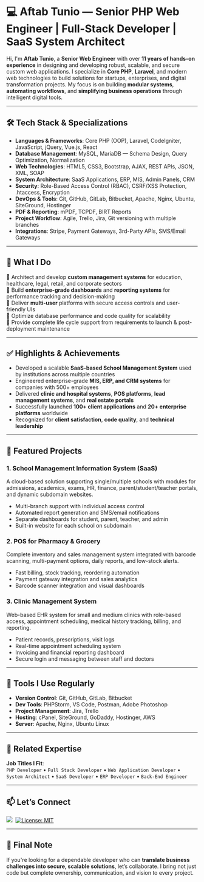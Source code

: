 # 💻 Aftab Tunio — Senior PHP Web Engineer | Full-Stack Developer | SaaS System Architect

Hi, I'm **Aftab Tunio**, a **Senior Web Engineer** with over **11 years of hands-on experience** in designing and developing robust, scalable, and secure custom web applications. I specialize in **Core PHP**, **Laravel**, and modern web technologies to build solutions for startups, enterprises, and digital transformation projects. My focus is on building **modular systems**, **automating workflows**, and **simplifying business operations** through intelligent digital tools.

---

## 🛠️ Tech Stack & Specializations

- **Languages & Frameworks**: Core PHP (OOP), Laravel, CodeIgniter, JavaScript, jQuery, Vue.js, React
- **Database Management**: MySQL, MariaDB — Schema Design, Query Optimization, Normalization
- **Web Technologies**: HTML5, CSS3, Bootstrap, AJAX, REST APIs, JSON, XML, SOAP
- **System Architecture**: SaaS Applications, ERP, MIS, Admin Panels, CRM
- **Security**: Role-Based Access Control (RBAC), CSRF/XSS Protection, .htaccess, Encryption
- **DevOps & Tools**: Git, GitHub, GitLab, Bitbucket, Apache, Nginx, Ubuntu, SiteGround, Hostinger
- **PDF & Reporting**: mPDF, TCPDF, BIRT Reports
- **Project Workflow**: Agile, Trello, Jira, Git versioning with multiple branches
- **Integrations**: Stripe, Payment Gateways, 3rd-Party APIs, SMS/Email Gateways

---

## 🎯 What I Do

🔹 Architect and develop **custom management systems** for education, healthcare, legal, retail, and corporate sectors  
🔹 Build **enterprise-grade dashboards** and **reporting systems** for performance tracking and decision-making  
🔹 Deliver **multi-user** platforms with secure access controls and user-friendly UIs  
🔹 Optimize database performance and code quality for scalability  
🔹 Provide complete life cycle support from requirements to launch & post-deployment maintenance  

---

## ✅ Highlights & Achievements

- Developed a scalable **SaaS-based School Management System** used by institutions across multiple countries
- Engineered enterprise-grade **MIS, ERP, and CRM systems** for companies with 500+ employees
- Delivered **clinic and hospital systems**, **POS platforms**, **lead management systems**, and **real estate portals**
- Successfully launched **100+ client applications** and **20+ enterprise platforms** worldwide
- Recognized for **client satisfaction**, **code quality**, and **technical leadership**

---

## 🚀 Featured Projects

### 1. School Management Information System (SaaS)
A cloud-based solution supporting single/multiple schools with modules for admissions, academics, exams, HR, finance, parent/student/teacher portals, and dynamic subdomain websites.

- Multi-branch support with individual access control
- Automated report generation and SMS/email notifications
- Separate dashboards for student, parent, teacher, and admin
- Built-in website for each school on subdomain

### 2. POS for Pharmacy & Grocery
Complete inventory and sales management system integrated with barcode scanning, multi-payment options, daily reports, and low-stock alerts.

- Fast billing, stock tracking, reordering automation
- Payment gateway integration and sales analytics
- Barcode scanner integration and visual dashboards

### 3. Clinic Management System
Web-based EHR system for small and medium clinics with role-based access, appointment scheduling, medical history tracking, billing, and reporting.

- Patient records, prescriptions, visit logs
- Real-time appointment scheduling system
- Invoicing and financial reporting dashboard
- Secure login and messaging between staff and doctors

---

## 🧰 Tools I Use Regularly

- **Version Control**: Git, GitHub, GitLab, Bitbucket
- **Dev Tools**: PHPStorm, VS Code, Postman, Adobe Photoshop
- **Project Management**: Jira, Trello
- **Hosting**: cPanel, SiteGround, GoDaddy, Hostinger, AWS
- **Server**: Apache, Nginx, Ubuntu Linux


---

## 📌 Related Expertise

**Job Titles I Fit**:  
`PHP Developer` • `Full Stack Developer` • `Web Application Developer` • `System Architect` • `SaaS Developer` • `ERP Developer` • `Back-End Engineer`

---

## 📫 Let’s Connect

<a target="_blank" href="https://www.linkedin.com/in/aftabtunio"><img src="https://img.shields.io/badge/-LinkedIn-blue?style=for-the-badge&logo=Linkedin&logoColor=white"/></a>&nbsp;
[![License: MIT](https://img.shields.io/badge/License-MIT-yellow.svg)](https://opensource.org/licenses/MIT)

---

## 👋 Final Note

If you're looking for a dependable developer who can **translate business challenges into secure, scalable solutions**, let’s collaborate. I bring not just code but complete ownership, communication, and vision to every project.

